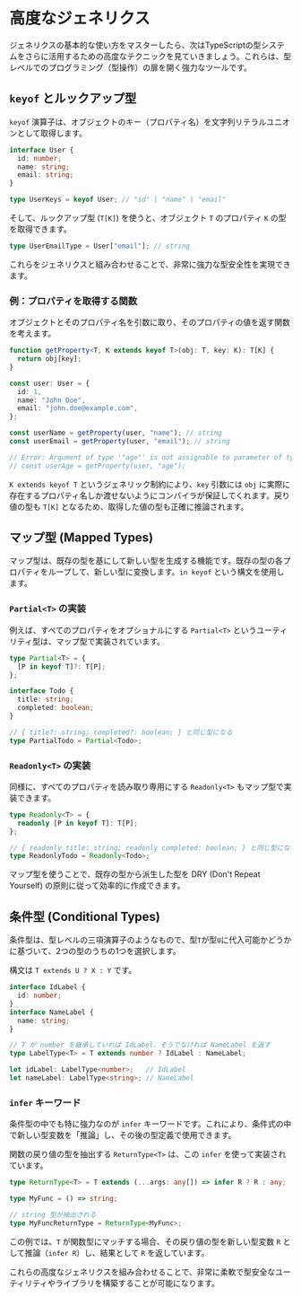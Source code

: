 # 高度なジェネリクス

ジェネリクスの基本的な使い方をマスターしたら、次はTypeScriptの型システムをさらに活用するための高度なテクニックを見ていきましょう。これらは、型レベルでのプログラミング（型操作）の扉を開く強力なツールです。

## `keyof` とルックアップ型

`keyof` 演算子は、オブジェクトのキー（プロパティ名）を文字列リテラルユニオンとして取得します。

```typescript
interface User {
  id: number;
  name: string;
  email: string;
}

type UserKeys = keyof User; // "id" | "name" | "email"
```

そして、ルックアップ型 (`T[K]`) を使うと、オブジェクト `T` のプロパティ `K` の型を取得できます。

```typescript
type UserEmailType = User["email"]; // string
```

これらをジェネリクスと組み合わせることで、非常に強力な型安全性を実現できます。

### 例：プロパティを取得する関数

オブジェクトとそのプロパティ名を引数に取り、そのプロパティの値を返す関数を考えます。

```typescript
function getProperty<T, K extends keyof T>(obj: T, key: K): T[K] {
  return obj[key];
}

const user: User = {
  id: 1,
  name: "John Doe",
  email: "john.doe@example.com",
};

const userName = getProperty(user, "name"); // string
const userEmail = getProperty(user, "email"); // string

// Error: Argument of type '"age"' is not assignable to parameter of type 'keyof User'.
// const userAge = getProperty(user, "age");
```
`K extends keyof T` というジェネリック制約により、`key` 引数には `obj` に実際に存在するプロパティ名しか渡せないようにコンパイラが保証してくれます。戻り値の型も `T[K]` となるため、取得した値の型も正確に推論されます。

## マップ型 (Mapped Types)

マップ型は、既存の型を基にして新しい型を生成する機能です。既存の型の各プロパティをループして、新しい型に変換します。`in keyof` という構文を使用します。

### `Partial<T>` の実装

例えば、すべてのプロパティをオプショナルにする `Partial<T>` というユーティリティ型は、マップ型で実装されています。

```typescript
type Partial<T> = {
  [P in keyof T]?: T[P];
};

interface Todo {
  title: string;
  completed: boolean;
}

// { title?: string; completed?: boolean; } と同じ型になる
type PartialTodo = Partial<Todo>;
```

### `Readonly<T>` の実装

同様に、すべてのプロパティを読み取り専用にする `Readonly<T>` もマップ型で実装できます。

```typescript
type Readonly<T> = {
  readonly [P in keyof T]: T[P];
};

// { readonly title: string; readonly completed: boolean; } と同じ型になる
type ReadonlyTodo = Readonly<Todo>;
```
マップ型を使うことで、既存の型から派生した型を DRY (Don't Repeat Yourself) の原則に従って効率的に作成できます。

## 条件型 (Conditional Types)

条件型は、型レベルの三項演算子のようなもので、型`T`が型`U`に代入可能かどうかに基づいて、2つの型のうちの1つを選択します。

構文は `T extends U ? X : Y` です。

```typescript
interface IdLabel {
  id: number;
}
interface NameLabel {
  name: string;
}

// T が number を継承していれば IdLabel、そうでなければ NameLabel を返す
type LabelType<T> = T extends number ? IdLabel : NameLabel;

let idLabel: LabelType<number>;   // IdLabel
let nameLabel: LabelType<string>; // NameLabel
```

### `infer` キーワード

条件型の中でも特に強力なのが `infer` キーワードです。これにより、条件式の中で新しい型変数を「推論」し、その後の型定義で使用できます。

関数の戻り値の型を抽出する `ReturnType<T>` は、この `infer` を使って実装されています。

```typescript
type ReturnType<T> = T extends (...args: any[]) => infer R ? R : any;

type MyFunc = () => string;

// string 型が抽出される
type MyFuncReturnType = ReturnType<MyFunc>;
```

この例では、`T` が関数型にマッチする場合、その戻り値の型を新しい型変数 `R` として推論（`infer R`）し、結果として `R` を返しています。

これらの高度なジェネリクスを組み合わせることで、非常に柔軟で型安全なユーティリティやライブラリを構築することが可能になります。
